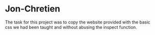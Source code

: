 # Jon-Chretien

The task for this project was to copy the website provided with the basic css we had been taught and without abusing the inspect function.
